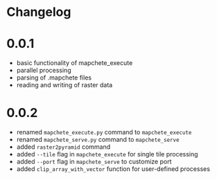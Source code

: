 # Changelog

# 0.0.1
* basic functionality of mapchete_execute
* parallel processing
* parsing of .mapchete files
* reading and writing of raster data

# 0.0.2
* renamed ``mapchete_execute.py`` command to ``mapchete_execute``
* renamed ``mapchete_serve.py`` command to ``mapchete_serve``
* added ``raster2pyramid`` command
* added ``--tile`` flag in ``mapchete_execute`` for single tile processing
* added ``--port`` flag in ``mapchete_serve`` to customize port
* added ``clip_array_with_vector`` function for user-defined processes
